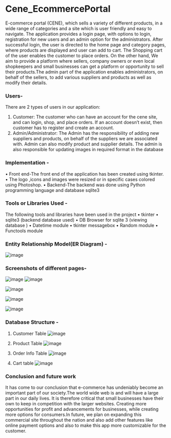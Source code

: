 # Cene_EcommercePortal
E-commerce portal (CENE), which sells a variety of different products, in a wide range of categories and a site which is user friendly and easy to navigate. The application provides a login page, with options to login, registration for new users and an admin option for the administrators. After successful login, the user is directed to the home page and category pages, where products are displayed and user can add to cart. The Shopping cart of the user enables the customer to place orders.
On the other hand, We aim to provide a platform where sellers, company owners or even local shopkeepers and small businesses can get a platform or opportunity to sell their products.The admin part of the application enables administrators, on behalf of the sellers, to add various suppliers and products as well as modify their details.

### Users-
There are 2 types of users in our application:
1.  Customer: The customer who can have an account for the cene site, and can login, shop, and place orders. If an account doesn’t exist, then customer has to register and create an account.
2. Admin/Administrator: The Admin has the responsibility of adding new suppliers and products, on behalf of the suppliers we are associated with. Admin can also modify product and supplier details. The admin is also responsible for updating images in required format in the database

### Implementation - 
•	Front end-The front end of the application has been created using tkinter.
•	The logo ,icons and images were resized or in specific cases colored using Photoshop.
•	Backend-The backend was done using Python programming language and database sqlite3

### Tools or Libraries Used - 
The following tools and libraries have been used in the project
•	tkinter
•	sqlite3 (backend database used)
•	DB Browser for sqlite 3 (viewing database )
•	Datetime module
•	tkinter messagebox 
•	Random module
•	Functools module

### Entity Relationship Model(ER Diagram) - 
![image](https://user-images.githubusercontent.com/59173499/118481998-c87f5280-b731-11eb-8bf4-09181ce06324.png)


### Screenshots of different pages-
![image](https://user-images.githubusercontent.com/59173499/118478496-98ce4b80-b72d-11eb-8fe4-632451a0f315.png) ![image](https://user-images.githubusercontent.com/59173499/118480424-d6cc6f00-b72f-11eb-90de-727f17d4023f.png)

![image](https://user-images.githubusercontent.com/59173499/118481125-c4066a00-b730-11eb-9d59-c44c9f7901fc.png)

![image](https://user-images.githubusercontent.com/59173499/118481470-28292e00-b731-11eb-934e-b184d5ea0789.png)

![image](https://user-images.githubusercontent.com/59173499/118481657-573f9f80-b731-11eb-86af-bcc056d2b750.png)

### Database Structure - 
1) Customer Table
![image](https://user-images.githubusercontent.com/59173499/118479538-c23ba700-b72e-11eb-9e35-14dd4ec23a8a.png)

2) Product Table
![image](https://user-images.githubusercontent.com/59173499/118479727-0333bb80-b72f-11eb-9897-e022c3f98375.png)

3) Order Info Table
![image](https://user-images.githubusercontent.com/59173499/118479818-1a72a900-b72f-11eb-8de0-f1a92f6022c7.png)

4) Cart table
![image](https://user-images.githubusercontent.com/59173499/118479956-42faa300-b72f-11eb-8326-ae2192c90b52.png)

### Conclusion and future work
It has come to our conclusion that e-commerce has undeniably become an important part of our society.The world wide web is and will have a large part in our daily lives. It is therefore critical that small businesses have their own to keep in competition with the larger websites. Creating more opportunities for profit and advancements for businesses, while creating more options for consumers.In future, we plan on expanding this commercial site throughout the nation and also add other features like online payment options and also to make this app more customizable for the customer.


